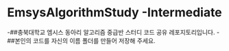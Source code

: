 # EmsysAlgorithmStudy -Intermediate

-##충북대학교 엠시스 동아리 알고리즘 중급반 스터디 코드 공유 레포지토리입니다.
-##본인의 코드를 자신의 이름 폴더를 만들어 저장해 주세요.
